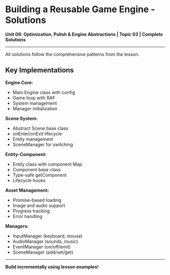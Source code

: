 # Building a Reusable Game Engine - Solutions

**Unit 06: Optimization, Polish & Engine Abstractions | Topic 03 | Complete Solutions**

---

All solutions follow the comprehensive patterns from the lesson.

## Key Implementations

**Engine Core:**
- Main Engine class with config
- Game loop with RAF
- System management
- Manager initialization

**Scene System:**
- Abstract Scene base class
- onEnter/onExit lifecycle
- Entity management
- SceneManager for switching

**Entity-Component:**
- Entity class with component Map
- Component base class
- Type-safe getComponent
- Lifecycle hooks

**Asset Management:**
- Promise-based loading
- Image and audio support
- Progress tracking
- Error handling

**Managers:**
- InputManager (keyboard, mouse)
- AudioManager (sounds, music)
- EventManager (on/off/emit)
- SceneManager (add/set/get)

---

**Build incrementally using lesson examples!**

